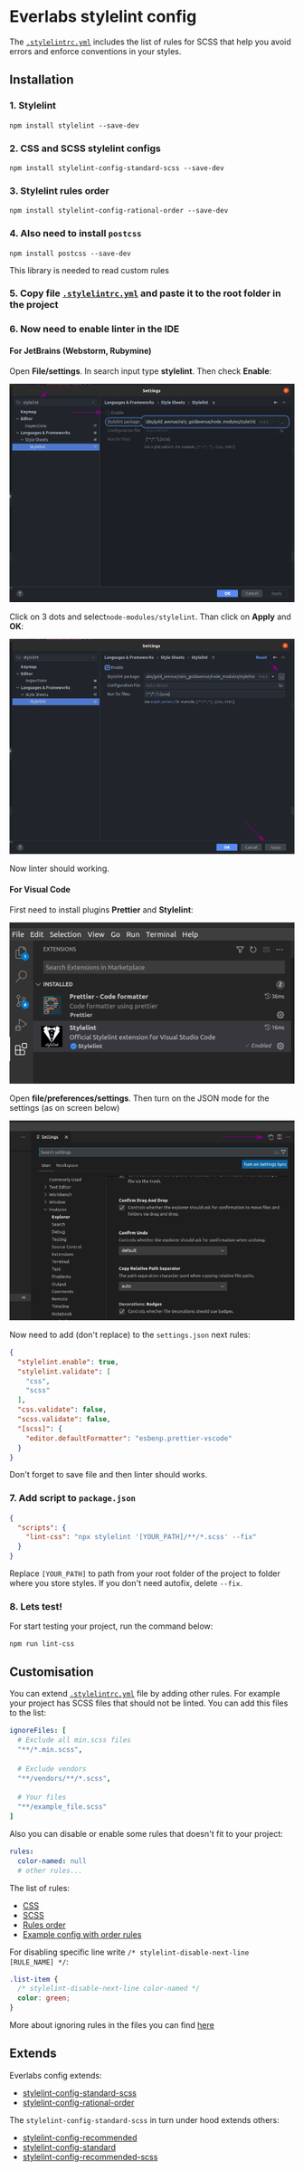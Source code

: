 # Everlabs stylelint config
The [``.stylelintrc.yml``](.stylelintrc.yml) includes the list of rules for SCSS that help you avoid errors and enforce conventions in your styles.


## Installation


### 1. Stylelint
```
npm install stylelint --save-dev
```


### 2. CSS and SCSS stylelint configs
```
npm install stylelint-config-standard-scss --save-dev
```


### 3. Stylelint rules order
```
npm install stylelint-config-rational-order --save-dev
```


### 4. Also need to install ``postcss``
```
npm install postcss --save-dev
```
This library is needed to read custom rules


### 5. Copy file [``.stylelintrc.yml``](.stylelintrc.yml) and paste it to the root folder in the project


### 6. Now need to enable linter in the IDE


#### For JetBrains (Webstorm, Rubymine)
Open **File/settings**. In search input type **stylelint**. Then check **Enable**:

![jet_brains_step_1](assets/jetbrains_step_1.png)

Click on 3 dots and select``node-modules/stylelint``. Than click on **Apply** and **OK**:

![jet_brains_step_1](assets/jetbrains_step_2.png)

Now linter should working.


#### For Visual Code
First need to install plugins **Prettier** and **Stylelint**:

![jet_brains_step_1](assets/vs_step_1.png)

Open **file/preferences/settings**. Then turn on the JSON mode for the settings (as on screen below)

![jet_brains_step_1](assets/vs_step_2.png)

Now need to add (don't replace) to the ``settings.json`` next rules:
```json
{
  "stylelint.enable": true,
  "stylelint.validate": [
    "css",
    "scss"
  ],
  "css.validate": false,
  "scss.validate": false,
  "[scss]": {
    "editor.defaultFormatter": "esbenp.prettier-vscode"
  }
}
```
Don't forget to save file and then linter should works.


### 7. Add script to ``package.json``

```json
{
  "scripts": {
    "lint-css": "npx stylelint '[YOUR_PATH]/**/*.scss' --fix"
  }
}
```

Replace ``[YOUR_PATH]`` to path from your root folder of the project to folder where you store styles. If you don't need autofix, delete ``--fix``.


### 8. Lets test!
For start testing your project, run the command below:
```
npm run lint-css
```


## Customisation


You can extend [``.stylelintrc.yml``](.stylelintrc.yml) file by adding other rules. For example your project has SCSS files that should not be linted. You can add this files to the list:

```yaml
ignoreFiles: [
  # Exclude all min.scss files
  "**/*.min.scss",

  # Exclude vendors
  "**/vendors/**/*.scss",
  
  # Your files
  "**/example_file.scss"
]
```

Also you can disable or enable some rules that doesn't fit to your project:

```yaml
rules:
  color-named: null
  # other rules...
```

The list of rules:
- [CSS](https://stylelint.io/user-guide/rules/list)
- [SCSS](https://github.com/stylelint-scss/stylelint-scss#list-of-rules)
- [Rules order](https://github.com/hudochenkov/stylelint-order)
- [Example config with order rules](https://github.com/maxdenaro/maxgraph-youtube-source/blob/master/stylelint/.stylelintrc)

 For disabling specific line write ``/* stylelint-disable-next-line [RULE_NAME] */``:
```scss
.list-item {
  /* stylelint-disable-next-line color-named */
  color: green;
}
```
More about ignoring rules in the files you can find [here](https://stylelint.io/user-guide/ignore-code/)


## Extends


Everlabs config extends:
- [stylelint-config-standard-scss](https://github.com/stylelint-scss/stylelint-config-standard-scss)
- [stylelint-config-rational-order](https://github.com/constverum/stylelint-config-rational-order)

The ``stylelint-config-standard-scss`` in turn under hood extends others:
- [stylelint-config-recommended](https://stylelint.io/user-guide/rules/list/#avoid-errors)
- [stylelint-config-standard](https://github.com/stylelint/stylelint-config-standard/blob/main/index.js)
- [stylelint-config-recommended-scss](https://github.com/stylelint-scss/stylelint-config-recommended-scss)

